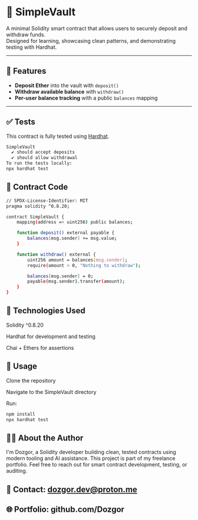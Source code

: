 # 🔐 SimpleVault

A minimal Solidity smart contract that allows users to securely deposit and withdraw funds.  
Designed for learning, showcasing clean patterns, and demonstrating testing with Hardhat.

---

## 🧠 Features

- **Deposit Ether** into the vault with `deposit()`
- **Withdraw available balance** with `withdraw()`
- **Per-user balance tracking** with a public `balances` mapping

---

## ✅ Tests

This contract is fully tested using [Hardhat](https://hardhat.org).

```bash
SimpleVault
  ✔ should accept deposits
  ✔ should allow withdrawal
To run the tests locally:
npx hardhat test
```

## 📄 Contract Code

```bash
// SPDX-License-Identifier: MIT
pragma solidity ^0.8.20;

contract SimpleVault {
    mapping(address => uint256) public balances;

    function deposit() external payable {
        balances[msg.sender] += msg.value;
    }

    function withdraw() external {
        uint256 amount = balances[msg.sender];
        require(amount > 0, "Nothing to withdraw");

        balances[msg.sender] = 0;
        payable(msg.sender).transfer(amount);
    }
}
```

## 🧪 Technologies Used

Solidity ^0.8.20

Hardhat for development and testing

Chai + Ethers for assertions

## 🚀 Usage

Clone the repository

Navigate to the SimpleVault directory

Run:

```bash
npm install
npx hardhat test
```

## 🧑‍💻 About the Author

I'm Dozgor, a Solidity developer building clean, tested contracts using modern tooling and AI assistance.
This project is part of my freelance portfolio.
Feel free to reach out for smart contract development, testing, or auditing.

## 📧 Contact: dozgor.dev@proton.me

## 🌐 Portfolio: github.com/Dozgor
